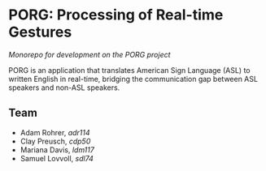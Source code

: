 # PORG: Processing of Real-time Gestures

*Monorepo for development on the PORG project*


PORG is an application that translates American Sign Language (ASL) to written English in real-time, bridging the communication gap between ASL speakers and non-ASL speakers.

## Team
- Adam Rohrer, *adr114*
- Clay Preusch, *cdp50*
- Mariana Davis, *ldm117*
- Samuel Lovvoll, *sdl74*